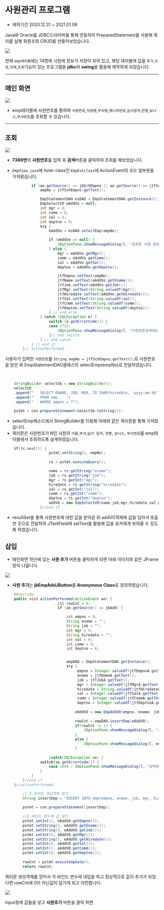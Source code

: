 # 사원관리 프로그램

- 제작기간 2020.12.31 ~ 2021.01.06

Java와 Oracle를 JDBC드라이버를 통해 연동하여 PreparedStatement를 사용해 쿼리를 실행 회원조회 CRUD를 만들어보았습니다.

<img src = "https://user-images.githubusercontent.com/69107255/106006862-04e26080-60f9-11eb-99a6-4cc891c54148.png">

현재 `emp테이블`에는 14명에 사원에 정보가 저장이 되어 있고, 해당 테이블에 값을 `추가`,`수정`,`삭제`,`조회`기능이 있는 프로그램을 **jdbc**와 **swing**을 활용해 제작하게 되었습니다.

<hr>

## **메인 화면** 
<img src ="https://user-images.githubusercontent.com/69107255/103910824-a0129680-5148-11eb-9ae6-a2807d0e77a8.png">

- emp테이블에 사원번호를 통하여 `사원번호`,`직원명`,`부서명`,`매니저번호`,`입사일자`,`연봉`,`보너스`,`부서번호`를 조회할 수 있습니다.

<hr>

## **조회**
<img src = "https://user-images.githubusercontent.com/69107255/103911141-04355a80-5149-11eb-9073-893becdc29b5.png">

- **7369번**의 **사원번호**를 입력 후 **검색**버튼을 클릭하여 조회를 해보았습니다.

- `EmpView.java`에 Inner class인 `EmpEvtclass`에 ActionEvent의 코드 일부분을 가져왔습니다.
```java
			if (ae.getSource() == jbSchEmpno || ae.getSource() == jtfSchEmpno) {
				empNo = jtfSchEmpno.getText();

				EmpStatementDAO esDAO = EmpStatementDAO.getInstance();
				EmpSelectVO eAddVo = null;
				int mgr = 0;
				int comm = 0;
				int sal = 0;
				int deptno = 0;
				try {
					eAddVo = esDAO.selectEmp(empNo);

					if (eAddVo == null) {
						JOptionPane.showMessageDialog(l, "조회한 사원 정보가 존재하지 않습니다.\n 확인 후 입력해주세요.");
					} else {
						mgr = eAddVo.getMgr();
						comm = eAddVo.getComm();
						sal = eAddVo.getSal();
						deptno = eAddVo.getDeptno();

						jtfEmpno.setText(empNo);
						jtfName.setText(eAddVo.getEname());
						jtfJob.setText(eAddVo.getJob());
						jtfMgr.setText(String.valueOf(mgr));
						jtfHiredate.setText(eAddVo.getHiredate());
						jtfSal.setText(String.valueOf(sal));
						jtfComm.setText(String.valueOf(comm));
						jtfDeptno.setText(String.valueOf(deptno));
					} // end else
				} catch (SQLException e) {
					switch (e.getErrorCode()) {
					case 1722:
						JOptionPane.showMessageDialog(l, "사원번호검색에는 숫자만 입력가능합니다.");
					}// end switch
				} // end catch
			} // end if
		}// actionPerformed
```
사용자가 입력한 `사원번호`를 `String empNo = jtfSchEmpno.getText();`로 사원번호을 받은 뒤 EmpStatementDAO클래스의 selectEmp(empNo)로 전달하였습니다.

<br>

```java
    StringBuilder selectSb = new StringBuilder();
    selectSb
    .append("	SELECT ENAME, JOB, MGR, TO_CHAR(hiredate, 'yyyy-mm-dd') hiredate , sal, nvl(comm,0) comm, deptno	")
    .append("	FROM emp	")
    .append("	WHERE empno = ?");

    pstmt = con.prepareStatement(selectSb.toString());

```
- selectEmp메소드에서 StringBuilder를 이용해 아래와 같은 쿼리문을 통해 가져왔습니다.
- 쿼리문은 사원번호가 N인 사원의 `이름`,`부서`,`입사 일자`, `연봉`, `보너스`, `부서번호`를 emp테이블에서 조회하도록 설계하였습니다. 

```java
    if(rs.next()) {
        			pstmt.setString(1, empNo);
			
			        rs = pstmt.executeQuery();

                    name = rs.getString("ename");
                    job = rs.getString("job");
                    mgr = rs.getInt("mgr");
                    hiredate = rs.getString("hiredate");
                    sal = rs.getInt("sal");
                    comm = rs.getInt("comm");
                    deptno = rs.getInt("deptno");
                    addVO = new EmpSelectVO(name,job,mgr,hiredate,sal,comm,deptno);
    		    }//end if
```
- resultSet을 통해 사원번호에 대한 값을 받아온 뒤 addVO객체에 값을 담아서 호출한 곳으로 전달하여 JTextField에 setText를 활용해 값을 유저에게 보여줄 수 있도록 하였습니다.

## 삽입

- 메인화면 하단에 있는 **사원 추가** 버튼을 클릭하게 되면 아래 이미지와 같은 JFrame창이 나옵니다.

<img src = "https://user-images.githubusercontent.com/69107255/103914906-d30b5900-514d-11eb-91cd-889238bfe5df.png">

- **사원 추가**는 **jbEmpAddJButton**를 **Anonymous Class**로 정의하였습니다.
```java
    @Override
    public void actionPerformed(ActionEvent ae) {
						int rowCnt = 0;
						if (ae.getSource() == jbAdd) {

							int empno = 0;
							String ename = "";
							String job = ""; 
							int mgr = 0;
							String hiredate = "";
							int sal = 0;
							int comm = 0;
							int deptno = 0;


							empDAO = EmpStatementDAO.getInstance();
							try {
								 empno = Integer.valueOf(jtfEmpnoA.getText());
								 ename = jtfNameA.getText();
								 job = jtfJobA.getText();
								 mgr = Integer.valueOf(jtfMgrA.getText());
								 hiredate = String.valueOf(jtfHiredateA.getText());
								 sal = Integer.valueOf(jtfSalA.getText());
								 comm = Integer.valueOf(jtfCommA.getText());
								 deptno = Integer.valueOf(jtfDeptnoA.getText());
								 
								eAddVO = new EmpAddVO(empno, ename, job, mgr, hiredate, sal, comm, deptno);
									
								rowCnt = empDAO.insertEmp(eAddVO);
								if(rowCnt != 1) {
									JOptionPane.showMessageDialog(l, "사원이 정상적으로 추가되지 않았습니다.");
								}
								else {
									JOptionPane.showMessageDialog(l, ename +"사원이 정상적으로 추가되었습니다.");
								}
								
					}catch(SQLException se) {
				switch(se.getErrorCode()) {
                    case 1840 : JOptionPane.showMessageDialog(l, "입력된 값의 길이가 날짜 형식에 비해 부족합니다");
				}
			}
		}//end if
    }//actionPerformed
```

```java
		// 3.쿼리문 생성객체 얻기
		String insertEmp = "INSERT INTO emp(empno, ename, job, mgr, hiredate, sal, comm, deptno) VALUES (?,?,?,?,?,?,?,?)";
		
		pstmt = con.prepareStatement(insertEmp);
		
		//4.바인드 변수에 값 넣기
		pstmt.setInt(1, eAddVO.getEmpno());
		pstmt.setString(2, eAddVO.getEname());
		pstmt.setString(3, eAddVO.getJob());
		pstmt.setInt(4, eAddVO.getMgr());
		pstmt.setString(5, eAddVO.getHiredate());
		pstmt.setInt(6, eAddVO.getSal());
		pstmt.setInt(7, eAddVO.getComm());
		pstmt.setInt(8, eAddVO.getDeptno());
		
		rowCnt = pstmt.executeUpdate();
		return rowCnt;
```

쿼리문 생성객체를 얻어서 각 바인드 변수에 대입을 하고 정상적으로 값이 추가가 되었다면 rowCnt에 0이 아닌값이 담기게 되고 리턴합니다.

<img src ="https://user-images.githubusercontent.com/69107255/106008260-74a51b00-60fa-11eb-9a58-aca3bfa940fd.png">

input창에 값들을 넣고 **사원추가** 버튼을 클릭 하면 